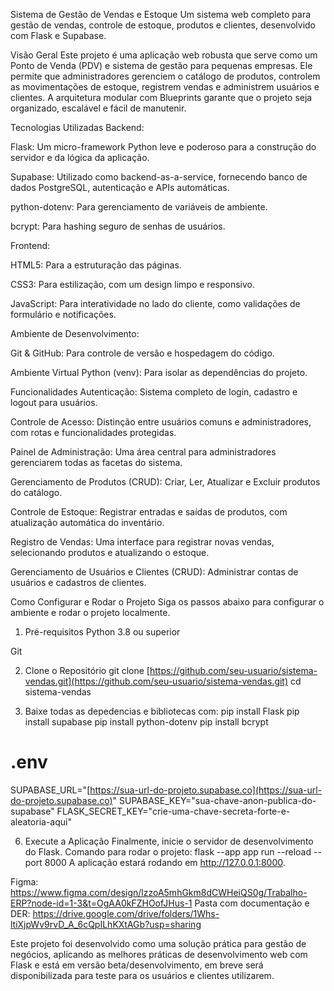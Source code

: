 Sistema de Gestão de Vendas e Estoque
Um sistema web completo para gestão de vendas, controle de estoque, produtos e clientes, desenvolvido com Flask e Supabase.

Visão Geral
Este projeto é uma aplicação web robusta que serve como um Ponto de Venda (PDV) e sistema de gestão para pequenas empresas. Ele permite que administradores gerenciem o catálogo de produtos, controlem as movimentações de estoque, registrem vendas e administrem usuários e clientes. A arquitetura modular com Blueprints garante que o projeto seja organizado, escalável e fácil de manutenir.

Tecnologias Utilizadas
Backend:

Flask: Um micro-framework Python leve e poderoso para a construção do servidor e da lógica da aplicação.

Supabase: Utilizado como backend-as-a-service, fornecendo banco de dados PostgreSQL, autenticação e APIs automáticas.

python-dotenv: Para gerenciamento de variáveis de ambiente.

bcrypt: Para hashing seguro de senhas de usuários.

Frontend:

HTML5: Para a estruturação das páginas.

CSS3: Para estilização, com um design limpo e responsivo.

JavaScript: Para interatividade no lado do cliente, como validações de formulário e notificações.

Ambiente de Desenvolvimento:

Git & GitHub: Para controle de versão e hospedagem do código.

Ambiente Virtual Python (venv): Para isolar as dependências do projeto.

Funcionalidades
Autenticação: Sistema completo de login, cadastro e logout para usuários.

Controle de Acesso: Distinção entre usuários comuns e administradores, com rotas e funcionalidades protegidas.

Painel de Administração: Uma área central para administradores gerenciarem todas as facetas do sistema.

Gerenciamento de Produtos (CRUD): Criar, Ler, Atualizar e Excluir produtos do catálogo.

Controle de Estoque: Registrar entradas e saídas de produtos, com atualização automática do inventário.

Registro de Vendas: Uma interface para registrar novas vendas, selecionando produtos e atualizando o estoque.

Gerenciamento de Usuários e Clientes (CRUD): Administrar contas de usuários e cadastros de clientes.

Como Configurar e Rodar o Projeto
Siga os passos abaixo para configurar o ambiente e rodar o projeto localmente.

1. Pré-requisitos
Python 3.8 ou superior

Git

2. Clone o Repositório
git clone [https://github.com/seu-usuario/sistema-vendas.git](https://github.com/seu-usuario/sistema-vendas.git)
cd sistema-vendas

3. Baixe todas as depedencias e bibliotecas com: pip install Flask
pip install supabase
pip install python-dotenv
pip install bcrypt

# .env
SUPABASE_URL="[https://sua-url-do-projeto.supabase.co](https://sua-url-do-projeto.supabase.co)"
SUPABASE_KEY="sua-chave-anon-publica-do-supabase"
FLASK_SECRET_KEY="crie-uma-chave-secreta-forte-e-aleatoria-aqui"

6. Execute a Aplicação
Finalmente, inicie o servidor de desenvolvimento do Flask.
Comando para rodar o projeto: flask --app app run --reload --port 8000
A aplicação estará rodando em http://127.0.0.1:8000.

Figma: https://www.figma.com/design/lzzoA5mhGkm8dCWHeiQS0g/Trabalho-ERP?node-id=1-3&t=OgAA0kFZHOofJHus-1
Pasta com documentação e DER: https://drive.google.com/drive/folders/1Whs-ltiXjpWv9rvD_A_6cQpILhKXtAGb?usp=sharing

Este projeto foi desenvolvido como uma solução prática para gestão de negócios, aplicando as melhores práticas de desenvolvimento web com Flask e está em versão beta/desenvolvimento, em breve será disponibilizada para teste para os usuários e clientes utilizarem.

